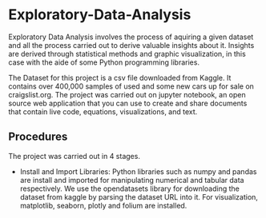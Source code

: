 # Exploratory-Data-Analysis

Exploratory Data Analysis involves the process of aquiring a given dataset and all the process carried out to derive valuable insights about it. Insights are derived through statistical methods and graphic visualization, in this case with the aide of some Python programming libraries.

The Dataset for this project is a csv file downloaded from Kaggle. It contains over 400,000 samples of used and some new cars up for sale on craigslist.org. The project was carried out on jupyter notebook, an open source web application that you can use to create and share documents that contain live code, equations, visualizations, and text. 

## Procedures
The project was carried out in 4 stages.

- Install and Import Libraries:
  Python libraries such as numpy and pandas are install and imported for manipulating numerical and tabular data respectively. We use the opendatasets library for downloading the   dataset from kaggle by parsing the dataset URL into it. For visualization, matplotlib, seaborn, plotly and folium are installed.
